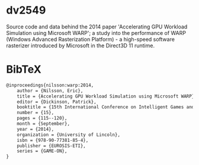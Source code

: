 dv2549
======
Source code and data behind the 2014 paper 'Accelerating GPU Workload Simulation using Microsoft WARP'; a study into the performance of WARP (Windows Advanced Rasterization Platform) - a high-speed software rasterizer introduced by Microsoft in the Direct3D 11 runtime.

BibTeX
====
```latex
@inproceedings{nilsson:warp:2014,
    author = {Nilsson, Eric},
    title = {Accelerating GPU Workload Simulation using Microsoft WARP},
    editor = {Dickinson, Patrick},
    booktitle = {15th International Conference on Intelligent Games and Simulation},
    number = {15},
    pages = {115--120},
    month = {September},
    year = {2014},
    organization = {University of Lincoln},
    isbn = {978-90-77381-85-4},
    publisher = {EUROSIS-ETI},
    series = {GAME-ON},
}
```
